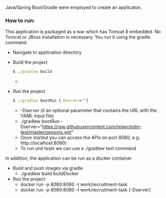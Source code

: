 Java/Spring Boot/Gradle were employed to create an applicaton. 
### How to run:
This application is packaged as a war which has Tomcat 8 embedded. No Tomcat or JBoss installation is necessary. You run it using the gradle command. 
* Navigate to application directory 
* Build the project
    ```cmd
   $ ./gradlew build
   ```
  * 
* Run the project 
   ```cmd
   $ ./gradlew bootRun [-Dserver=""]
   ```
   
   
  * -Dserver (it an optional parameter that contains the URL with the YAML input file)
  * ./gradlew bootRun -Dserver="https://raw.githubusercontent.com/relayr/pdm-test/master/sensors.yml" 
  * Once started you can access the APIs on port 8080, e.g. http://localhost:8080/
  * To run unit tests we can use a ./gradlew test  command
 
In addition, the application can be run as a docker container
* Build and push images via gradle
  * ./gradlew build buildDocker
* Run the project
  * docker run -p 8080:8080 -t work/recruitment-task 
  * docker run -p 8080:8080 -t work/recruitment-task  [-Dserver]

 

